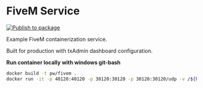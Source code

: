 # FiveM Service

[![Publish to package](https://github.com/purple-world/fivem-service/actions/workflows/publish.yml/badge.svg)](https://github.com/purple-world/fivem-service/actions/workflows/publish.yml)

Example FiveM containerization service.

Built for production with txAdmin dashboard configuration.

**Run container locally with windows git-bash**

```bash
docker build -t pw/fivem .
docker run -it -p 40120:40120 -p 30120:30120 -p 30120:30120/udp -v /${PWD}/resources:/opt/cfx-server-data/resources /${PWD}/txData:/txData pw/fivem
```
